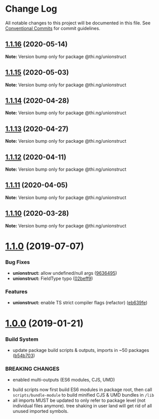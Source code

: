 # Change Log

All notable changes to this project will be documented in this file.
See [Conventional Commits](https://conventionalcommits.org) for commit guidelines.

## [1.1.16](https://github.com/thi-ng/umbrella/compare/@thi.ng/unionstruct@1.1.15...@thi.ng/unionstruct@1.1.16) (2020-05-14)

**Note:** Version bump only for package @thi.ng/unionstruct





## [1.1.15](https://github.com/thi-ng/umbrella/compare/@thi.ng/unionstruct@1.1.14...@thi.ng/unionstruct@1.1.15) (2020-05-03)

**Note:** Version bump only for package @thi.ng/unionstruct





## [1.1.14](https://github.com/thi-ng/umbrella/compare/@thi.ng/unionstruct@1.1.13...@thi.ng/unionstruct@1.1.14) (2020-04-28)

**Note:** Version bump only for package @thi.ng/unionstruct





## [1.1.13](https://github.com/thi-ng/umbrella/compare/@thi.ng/unionstruct@1.1.12...@thi.ng/unionstruct@1.1.13) (2020-04-27)

**Note:** Version bump only for package @thi.ng/unionstruct





## [1.1.12](https://github.com/thi-ng/umbrella/compare/@thi.ng/unionstruct@1.1.11...@thi.ng/unionstruct@1.1.12) (2020-04-11)

**Note:** Version bump only for package @thi.ng/unionstruct





## [1.1.11](https://github.com/thi-ng/umbrella/compare/@thi.ng/unionstruct@1.1.10...@thi.ng/unionstruct@1.1.11) (2020-04-05)

**Note:** Version bump only for package @thi.ng/unionstruct





## [1.1.10](https://github.com/thi-ng/umbrella/compare/@thi.ng/unionstruct@1.1.9...@thi.ng/unionstruct@1.1.10) (2020-03-28)

**Note:** Version bump only for package @thi.ng/unionstruct





# [1.1.0](https://github.com/thi-ng/umbrella/compare/@thi.ng/unionstruct@1.0.6...@thi.ng/unionstruct@1.1.0) (2019-07-07)

### Bug Fixes

* **unionstruct:** allow undefined/null args ([9636495](https://github.com/thi-ng/umbrella/commit/9636495))
* **unionstruct:** FieldType typo ([02beff9](https://github.com/thi-ng/umbrella/commit/02beff9))

### Features

* **unionstruct:** enable TS strict compiler flags (refactor) ([eb639fe](https://github.com/thi-ng/umbrella/commit/eb639fe))

# [1.0.0](https://github.com/thi-ng/umbrella/compare/@thi.ng/unionstruct@0.1.19...@thi.ng/unionstruct@1.0.0) (2019-01-21)

### Build System

* update package build scripts & outputs, imports in ~50 packages ([b54b703](https://github.com/thi-ng/umbrella/commit/b54b703))

### BREAKING CHANGES

* enabled multi-outputs (ES6 modules, CJS, UMD)

- build scripts now first build ES6 modules in package root, then call
  `scripts/bundle-module` to build minified CJS & UMD bundles in `/lib`
- all imports MUST be updated to only refer to package level
  (not individual files anymore). tree shaking in user land will get rid of
  all unused imported symbols.
